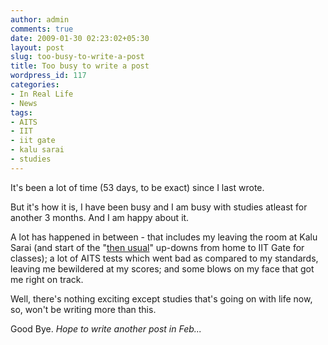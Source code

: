 ```yaml
---
author: admin
comments: true
date: 2009-01-30 02:23:02+05:30
layout: post
slug: too-busy-to-write-a-post
title: Too busy to write a post
wordpress_id: 117
categories:
- In Real Life
- News
tags:
- AITS
- IIT
- iit gate
- kalu sarai
- studies
---
```


It's been a lot of time (53 days, to be exact) since I last wrote.

But it's how it is, I have been busy and I am busy with studies atleast for another 3 months. And I am happy about it.

A lot has happened in between - that includes my leaving the room at Kalu Sarai (and start of the "[then usual](http://www.techglider.in/blog/2008/08/05/that-hard-and-tiring-day-of-july-31/)" up-downs from home to IIT Gate for classes); a lot of AITS tests which went bad as compared to my standards, leaving me bewildered at my scores; and some blows on my face that got me right on track.

Well, there's nothing exciting except studies that's going on with life now, so, won't be writing more than this.

Good Bye. _Hope to write another post in Feb..._
